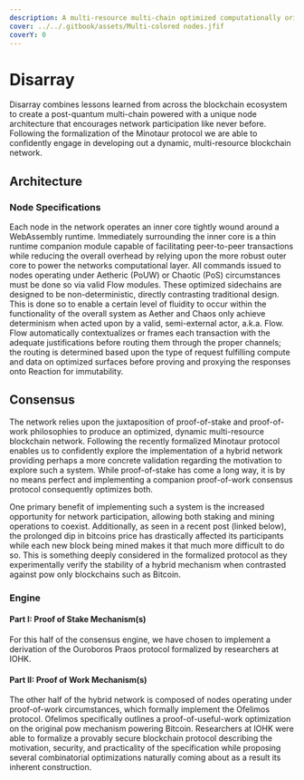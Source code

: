```yaml
---
description: A multi-resource multi-chain optimized computationally oriented tasks
cover: ../../.gitbook/assets/Multi-colored nodes.jfif
coverY: 0
---
```


# Disarray

Disarray combines lessons learned from across the blockchain ecosystem to create a post-quantum multi-chain powered with a unique node architecture that encourages network participation like never before. Following the formalization of the Minotaur protocol we are able to confidently engage in developing out a dynamic, multi-resource blockchain network.&#x20;

## Architecture

### Node Specifications

Each node in the network operates an inner core tightly wound around a WebAssembly runtime. Immediately surrounding the inner core is a thin runtime companion module capable of facilitating peer-to-peer transactions while reducing the overall overhead by relying upon the more robust outer core to power the networks computational layer. All commands issued to nodes operating under Aetheric (PoUW) or Chaotic (PoS) circumstances must be done so via valid Flow modules. These optimized sidechains are designed to be non-deterministic, directly contrasting traditional design. This is done so to enable a certain level of fluidity to occur within the functionality of the overall system as Aether and Chaos only achieve determinism when acted upon by a valid, semi-external actor, a.k.a. Flow. Flow automatically contextualizes or frames each transaction with the adequate justifications before routing them through the proper channels; the routing is determined based upon the type of request fulfilling compute and data on optimized surfaces before proving and proxying the responses onto Reaction for immutability.

## Consensus

The network relies upon the juxtaposition of proof-of-stake and proof-of-work philosophies to produce an optimized, dynamic multi-resource blockchain network. Following the recently formalized Minotaur protocol enables us to confidently explore the implementation of a hybrid network providing perhaps a more concrete validation regarding the motivation to explore such a system. While proof-of-stake has come a long way, it is by no means perfect and implementing a companion proof-of-work consensus protocol consequently optimizes both.

One primary benefit of implementing such a system is the increased opportunity for network participation, allowing both staking and mining operations to coexist. Additionally, as seen in a recent post (linked below), the prolonged dip in bitcoins price has drastically affected its participants while each new block being mined makes it that much more difficult to do so. This is something deeply considered in the formalized protocol as they experimentally verify the stability of a hybrid mechanism when contrasted against pow only blockchains such as Bitcoin.

### Engine

#### Part I: Proof of Stake Mechanism(s)&#x20;

For this half of the consensus engine, we have chosen to implement a derivation of the Ouroboros Praos protocol formalized by researchers at IOHK.

#### Part II: Proof of Work Mechanism(s)

The other half of the hybrid network is composed of nodes operating under proof-of-work circumstances, which formally implement the Ofelimos protocol. Ofelimos specifically outlines a proof-of-useful-work optimization on the original pow mechanism powering Bitcoin. Researchers at IOHK were able to formalize a provably secure blockchain protocol describing the motivation, security, and practicality of the specification while proposing several combinatorial optimizations naturally coming about as a result its inherent construction.
